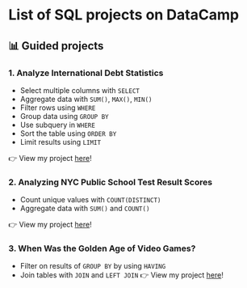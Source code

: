 # List of SQL projects on DataCamp
## 📊 Guided projects

### 1. Analyze International Debt Statistics
* Select multiple columns with ```SELECT```
* Aggregate data with ```SUM()```, ```MAX()```, ```MIN()```
* Filter rows using ```WHERE```
* Group data using ```GROUP BY```
* Use subquery in ```WHERE``` 
* Sort the table using ```ORDER BY```
* Limit results using ```LIMIT```

👉 View my project [here](https://github.com/qanhnn12/DataCamp-SQL-projects/tree/main/Analyze%20International%20Debt%20Statistics)!

### 2. Analyzing NYC Public School Test Result Scores
* Count unique values with ```COUNT(DISTINCT)``` 
* Aggregate data with ```SUM()``` and ```COUNT()```


👉 View my project [here](https://github.com/qanhnn12/DataCamp-SQL-projects/tree/main/Analyzing%20NYC%20Public%20School%20Test%20Result%20Scores)!

### 3. When Was the Golden Age of Video Games?
* Filter on results of ```GROUP BY``` by using ```HAVING```
* Join tables with ```JOIN``` and ```LEFT JOIN```
👉 View my project [here](https://github.com/qanhnn12/DataCamp-SQL-projects/tree/main/When%20Was%20the%20Golden%20Age%20of%20Video%20Games)!


